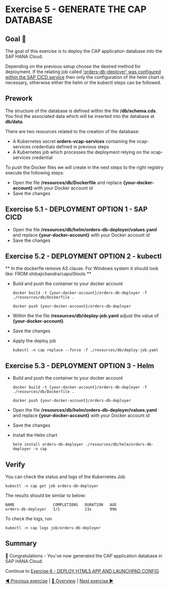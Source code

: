 # Exercise 5 - GENERATE THE CAP DATABASE

## Goal 🎯

The goal of this exercise is to deploy the CAP application database into the SAP HANA Cloud.

Depending on the previous setup choose the desired method for deployment. If the relating job called ['orders-db-deployer' was configured within the SAP CICD service](../ex3#exercise-353---orders-db-deployer---optional) then only the configuration of the helm chart is necessary, otherwise either the helm or the kubectl steps can be followed.

## Prework

The structure of the database is defined within the file **/db/schema.cds**. You find the associated data which will be inserted into the database at **db/data**.

There are two resources related to the creation of the database:

- A Kubernetes secret **orders-vcap-services** containing the vcap-services credentials defined in previous steps
- A Kubernetes job which processes the deployment relying on the vcap-services credential

To push the Docker files we will create in the next steps to the right registry execute the following steps:

- Open the file **/resources/db/Dockerfile** and replace **{your-docker-account}** with your Docker account id
- Save the changes

## Exercise 5.1 - DEPLOYMENT OPTION 1 - SAP CICD

- Open the file **/resources/db/helm/orders-db-deployer/values.yaml** and replace **{your-docker-account}** with your Docker account id
- Save the changes

## Exercise 5.2 - DEPLOYMENT OPTION 2 - kubectl
** In the dockerfle remove AS clause. For Windows system it should look like:
FROM shibajichandra/capui5tools **

- Build and push the container to your docker account

  ```shell
  docker build -t {your-docker-account}/orders-db-deployer -f ./resources/db/Dockerfile .

  docker push {your-docker-account}/orders-db-deployer
  ```

- Within the the file **/resources/db/deploy-job.yaml** adjust the value of **{your-docker-account}**
- Save the changes
- Apply the deploy job

  ```shell
  kubectl -n cap replace --force -f ./resources/db/deploy-job.yaml
  ```

## Exercise 5.3 - DEPLOYMENT OPTION 3 - Helm

- Build and push the container to your docker account

  ```shell
  docker build -t {your-docker-account}/orders-db-deployer -f ./resources/db/Dockerfile .

  docker push {your-docker-account}/orders-db-deployer
  ```

- Open the file **/resources/db/helm/orders-db-deployer/values.yaml** and replace **{your-docker-account}** with your Docker account id
- Save the changes
- Install the Helm chart

  ```shell
  helm install orders-db-deployer ./resources/db/helm/orders-db-deployer -n cap
  ```

## Verify

You can check the status and logs of the Kubernetes Job

```shell
kubectl -n cap get job orders-db-deployer
```

The results should be similar to below:

```
NAME                 COMPLETIONS   DURATION   AGE
orders-db-deployer   1/1           23s        99m
```

To check the logs, run

```shell
kubectl -n cap logs job/orders-db-deployer
```

## Summary

🎉 Congratulations - You've now generated the CAP application database in SAP HANA Cloud.

Continue to [Exercise 6 - DEPLOY HTML5 APP AND LAUNCHPAD CONFIG](../ex6/README.md)

[◀ Previous exercise](../ex4/README.md) | [🔼 Overview](../../README.md) | [Next exercise ▶](../ex6/README.md)
